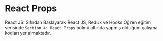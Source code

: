 # React Props

React JS: Sıfırdan Başlayarak React JS, Redux ve Hooks Öğren eğitim serisinde `Section 4: React Props` bölmü altında yapmış olduğum çalışma kodları yer almaktadır.
